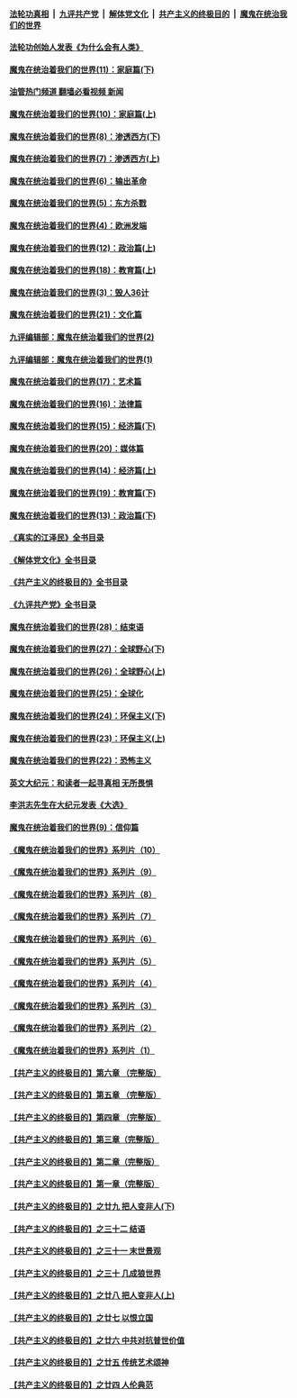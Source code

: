 ####  [法轮功真相](../../../../basic/blob/master/README.md?t=03250411) &nbsp;|&nbsp; [九评共产党](../../../../9ping.md/blob/master/README.md?t=03250411) &nbsp;|&nbsp; [解体党文化](../../../../jtdwh.md/blob/master/README.md?t=03250411)  &nbsp;|&nbsp; [共产主义的终极目的](../../../../gczydzjmd.md/blob/master/README.md?t=03250411) &nbsp;|&nbsp; [魔鬼在统治我们的世界](../../../../mgztzwmdsj.md/blob/master/README.md?t=03250411) 

#### [法轮功创始人发表《为什么会有人类》](../pages/nsc422/n13912117.md?t=03250411) 

#### [魔鬼在统治着我们的世界(11)：家庭篇(下)](../pages/nsc422/n10440961.md?t=03250411) 

#### [油管热门频道 翻墙必看视频 新闻](http://129.146.143.75:81/youtube.html?03250411)

#### [魔鬼在统治着我们的世界(10)：家庭篇(上)](../pages/nsc422/n10435448.md?t=03250411) 

#### [魔鬼在统治着我们的世界(8)：渗透西方(下)](../pages/nsc422/n10429603.md?t=03250411) 

#### [魔鬼在统治着我们的世界(7)：渗透西方(上)](../pages/nsc422/n10426013.md?t=03250411) 

#### [魔鬼在统治着我们的世界(6)：输出革命](../pages/nsc422/n10421536.md?t=03250411) 

#### [魔鬼在统治着我们的世界(5)：东方杀戮](../pages/nsc422/n10417707.md?t=03250411) 

#### [魔鬼在统治着我们的世界(4)：欧洲发端](../pages/nsc422/n10414890.md?t=03250411) 

#### [魔鬼在统治着我们的世界(12)：政治篇(上)](../pages/nsc422/n10444576.md?t=03250411) 

#### [魔鬼在统治着我们的世界(18)：教育篇(上)](../pages/nsc422/n10526970.md?t=03250411) 

#### [魔鬼在统治着我们的世界(3)：毁人36计](../pages/nsc422/n10411583.md?t=03250411) 

#### [魔鬼在统治着我们的世界(21)：文化篇](../pages/nsc422/n10597706.md?t=03250411) 

#### [九评编辑部：魔鬼在统治着我们的世界(2)](../pages/nsc422/n10410036.md?t=03250411) 

#### [九评编辑部：魔鬼在统治着我们的世界(1)](../pages/nsc422/n10406825.md?t=03250411) 

#### [魔鬼在统治着我们的世界(17)：艺术篇](../pages/nsc422/n10499093.md?t=03250411) 

#### [魔鬼在统治着我们的世界(16)：法律篇](../pages/nsc422/n10485969.md?t=03250411) 

#### [魔鬼在统治着我们的世界(15)：经济篇(下)](../pages/nsc422/n10469975.md?t=03250411) 

#### [魔鬼在统治着我们的世界(20)：媒体篇](../pages/nsc422/n10586579.md?t=03250411) 

#### [魔鬼在统治着我们的世界(14)：经济篇(上)](../pages/nsc422/n10457370.md?t=03250411) 

#### [魔鬼在统治着我们的世界(19)：教育篇(下)](../pages/nsc422/n10564808.md?t=03250411) 

#### [魔鬼在统治着我们的世界(13)：政治篇(下)](../pages/nsc422/n10448270.md?t=03250411) 

#### [《真实的江泽民》全书目录](../pages/nsc422/n13721399.md?t=03250411) 

#### [《解体党文化》全书目录](../pages/nsc422/n13721157.md?t=03250411) 

#### [《共产主义的终极目的》全书目录](../pages/nsc422/n13721048.md?t=03250411) 

#### [《九评共产党》全书目录](../pages/nsc422/n13708085.md?t=03250411) 

#### [魔鬼在统治着我们的世界(28)：结束语](../pages/nsc422/n10936246.md?t=03250411) 

#### [魔鬼在统治着我们的世界(27)：全球野心(下)](../pages/nsc422/n10928319.md?t=03250411) 

#### [魔鬼在统治着我们的世界(26)：全球野心(上)](../pages/nsc422/n10900318.md?t=03250411) 

#### [魔鬼在统治着我们的世界(25)：全球化](../pages/nsc422/n10788205.md?t=03250411) 

#### [魔鬼在统治着我们的世界(24)：环保主义(下)](../pages/nsc422/n10695307.md?t=03250411) 

#### [魔鬼在统治着我们的世界(23)：环保主义(上)](../pages/nsc422/n10688613.md?t=03250411) 

#### [魔鬼在统治着我们的世界(22)：恐怖主义](../pages/nsc422/n10614727.md?t=03250411) 

#### [英文大纪元：和读者一起寻真相 无所畏惧](../pages/nsc422/n12542027.md?t=03250411) 

#### [李洪志先生在大纪元发表《大选》](../pages/nsc422/n12534746.md?t=03250411) 

#### [魔鬼在统治着我们的世界(9)：信仰篇](../pages/nsc422/n10432159.md?t=03250411) 

#### [《魔鬼在统治着我们的世界》系列片（10）](../pages/nsc422/n12292670.md?t=03250411) 

#### [《魔鬼在统治着我们的世界》系列片（9）](../pages/nsc422/n12290859.md?t=03250411) 

#### [《魔鬼在统治着我们的世界》系列片（8）](../pages/nsc422/n12287445.md?t=03250411) 

#### [《魔鬼在统治着我们的世界》系列片（7）](../pages/nsc422/n12283425.md?t=03250411) 

#### [《魔鬼在统治着我们的世界》系列片（6）](../pages/nsc422/n12282314.md?t=03250411) 

#### [《魔鬼在统治着我们的世界》系列片（5）](../pages/nsc422/n12281419.md?t=03250411) 

#### [《魔鬼在统治着我们的世界》系列片（4）](../pages/nsc422/n12274024.md?t=03250411) 

#### [《魔鬼在统治着我们的世界》系列片（3）](../pages/nsc422/n12271322.md?t=03250411) 

#### [《魔鬼在统治着我们的世界》系列片（2）](../pages/nsc422/n12269049.md?t=03250411) 

#### [《魔鬼在统治着我们的世界》系列片（1）](../pages/nsc422/n12267575.md?t=03250411) 

#### [【共产主义的终极目的】第六章 （完整版）](../pages/nsc422/n11428913.md?t=03250411) 

#### [【共产主义的终极目的】第五章 （完整版）](../pages/nsc422/n11428912.md?t=03250411) 

#### [【共产主义的终极目的】第四章 （完整版）](../pages/nsc422/n11428907.md?t=03250411) 

#### [【共产主义的终极目的】第三章（完整版）](../pages/nsc422/n11428848.md?t=03250411) 

#### [【共产主义的终极目的】第二章（完整版）](../pages/nsc422/n11428831.md?t=03250411) 

#### [【共产主义的终极目的】第一章（完整版）](../pages/nsc422/n11417651.md?t=03250411) 

#### [【共产主义的终极目的】之廿九 把人变非人(下)](../pages/nsc422/n11344140.md?t=03250411) 

#### [【共产主义的终极目的】之三十二 结语](../pages/nsc422/n11360535.md?t=03250411) 

#### [【共产主义的终极目的】之三十一 末世景观](../pages/nsc422/n11351129.md?t=03250411) 

#### [【共产主义的终极目的】之三十 几成狼世界](../pages/nsc422/n11348280.md?t=03250411) 

#### [【共产主义的终极目的】之廿八 把人变非人(上)](../pages/nsc422/n11340492.md?t=03250411) 

#### [【共产主义的终极目的】之廿七 以恨立国](../pages/nsc422/n11336944.md?t=03250411) 

#### [【共产主义的终极目的】之廿六 中共对抗普世价值](../pages/nsc422/n11324785.md?t=03250411) 

#### [【共产主义的终极目的】之廿五 传统艺术颂神](../pages/nsc422/n11296396.md?t=03250411) 

#### [【共产主义的终极目的】之廿四 人伦典范](../pages/nsc422/n11296397.md?t=03250411) 

<img src='http://gfw-breaker.win/goodnews/indexes/nsc422.md' width='0px' height='0px'/>
